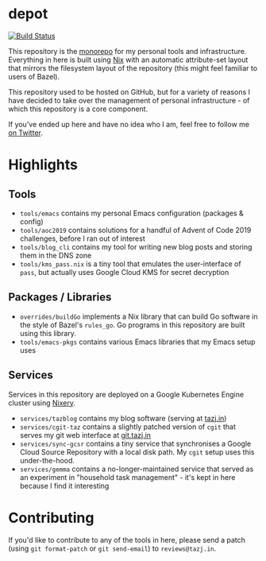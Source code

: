 depot
=====

[![Build Status](https://travis-ci.org/tazjin/depot.svg?branch=master)](https://travis-ci.org/tazjin/depot)

This repository is the [monorepo][] for my personal tools and infrastructure.
Everything in here is built using [Nix][] with an automatic attribute-set layout
that mirrors the filesystem layout of the repository (this might feel familiar
to users of Bazel).

This repository used to be hosted on GitHub, but for a variety of reasons I have
decided to take over the management of personal infrastructure - of which this
repository is a core component.

If you've ended up here and have no idea who I am, feel free to follow me [on
Twitter][].

# Highlights

## Tools

* `tools/emacs` contains my personal Emacs configuration (packages & config)
* `tools/aoc2019` contains solutions for a handful of Advent of Code 2019
  challenges, before I ran out of interest
* `tools/blog_cli` contains my tool for writing new blog posts and storing them
  in the DNS zone
* `tools/kms_pass.nix` is a tiny tool that emulates the user-interface of
  `pass`, but actually uses Google Cloud KMS for secret decryption

## Packages / Libraries

* `overrides/buildGo` implements a Nix library that can build Go software in the
  style of Bazel's `rules_go`. Go programs in this repository are built using
  this library.
* `tools/emacs-pkgs` contains various Emacs libraries that my Emacs setup uses

## Services

Services in this repository are deployed on a Google Kubernetes Engine cluster
using [Nixery]().

* `services/tazblog` contains my blog software (serving at [tazj.in][])
* `services/cgit-taz` contains a slightly patched version of `cgit` that serves
  my git web interface at [git.tazj.in][]
* `services/sync-gcsr` contains a tiny service that synchronises a Google Cloud
  Source Repository with a local disk path. My `cgit` setup uses this
  under-the-hood.
* `services/gemma` contains a no-longer-maintained service that served as an
  experiment in "household task management" - it's kept in here because I find
  it interesting

# Contributing

If you'd like to contribute to any of the tools in here, please send a patch
(using `git format-patch` or `git send-email`) to `reviews@tazj.in`.

[monorepo]: https://en.wikipedia.org/wiki/Monorepo
[Nix]: https://nixos.org/nix
[on Twitter]: https://twitter.com/tazjin
[Nixery]: https://github.com/google/nixery
[tazj.in]: https://tazj.in
[git.tazj.in]: https://git.tazj.in
